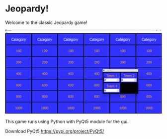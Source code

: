 # Jeopardy!

Welcome to the classic Jeopardy game!

![Alt text](Program_files/image.png)

This game runs using Python with PyQt5 module for the gui.

Download PyQt5 https://pypi.org/project/PyQt5/

